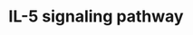 ---
annotations:
- id: PW:0000969
  parent: signaling pathway
  type: Pathway Ontology
  value: interleukin-5 signaling pathway
authors:
- A.Pandey
- MaintBot
- Khanspers
- Christine Chichester
- Eweitz
description: ''
last-edited: 2021-05-23
organisms:
- Mus musculus
redirect_from:
- /index.php/Pathway:WP151
- /instance/WP151
- /instance/WP151_rr117905
revision: r117905
schema-jsonld:
- '@context': https://schema.org/
  '@id': https://wikipathways.github.io/pathways/WP151.html
  '@type': Dataset
  creator:
    '@type': Organization
    name: WikiPathways
  description: ''
  keywords:
  - Akt1
  - Alox5
  - Alox5ap
  - Atf2
  - Bax
  - Btk
  - CSF2RB
  - Cbl
  - Ccnd3
  - Cdkn1b
  - Crkl
  - Csf2rb
  - Ctnnb1
  - Dnm2
  - Elk1
  - Foxo3
  - Grb2
  - Gsk3a
  - Gsk3b
  - Hck
  - Hcls1
  - Hras1
  - Icam1
  - Il2rb
  - Il5
  - Il5ra
  - Itgam
  - Itgb2
  - Jak1
  - Jak2
  - Jun
  - Kras
  - Lyn
  - Map2k2
  - Mapk1
  - Mapk14
  - Mapk3
  - Mapk9
  - Nfkb1
  - Nfkbia
  - Pik3cg
  - Pik3r1
  - Pik3r2
  - Pim1
  - Pla2g4a
  - Prkcb
  - Prkcd
  - Ptk2b
  - Ptpn11
  - Ptpn6
  - Rac1
  - Raf1
  - Rap1gap
  - Rapgef1
  - Rps6ka1
  - Sdcbp
  - Sh2b2
  - Shc1
  - Shc2
  - Socs1
  - Sox4
  - Stat1
  - Stat3
  - Stat5a
  - Stat5b
  - Syk
  - Unc119
  - Vav1
  - Ywhaz
  license: CC0
  name: IL-5 signaling pathway
seo: CreativeWork
title: IL-5 signaling pathway
wpid: WP151
---